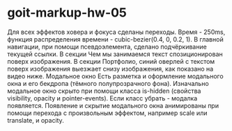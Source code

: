 # goit-markup-hw-05

Для всех эффектов ховера и фокуса сделаны переходы. Время - 250ms, функция
распределения времени - cubic-bezier(0.4, 0, 0.2, 1). В главной навигации, при
помощи псевдоэлемента, сделано подчёркивание текущей ссылки. В секции Чем мы
занимаемся текст спозиционирован поверх изображения. В секции Портфолио, синий
оверлей с текстом поверх изображения выезжает снизу изображения, как показано на
видео ниже. Модальное окно Есть разметка и оформление модального окна и его
бекдропа (тёмного полупрозрачного фона). Изначально модальное окно скрыто при
помощи класса is-hidden (свойства visibility, opacity и pointer-events). Если
класс убрать - модалка появляется. Появление и скрытие модального окна
анимированы при помощи перехода с произвольным эффектом, например scale или
translate, и opacity.
